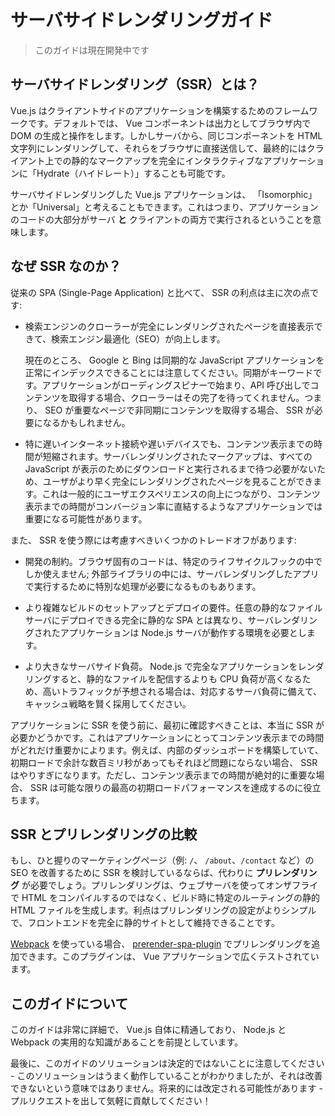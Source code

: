 # サーバサイドレンダリングガイド

> このガイドは現在開発中です

## サーバサイドレンダリング（SSR）とは？

Vue.js はクライアントサイドのアプリケーションを構築するためのフレームワークです。デフォルトでは、 Vue コンポーネントは出力としてブラウザ内で DOM の生成と操作をします。しかしサーバから、同じコンポーネントを HTML 文字列にレンダリングして、それらをブラウザに直接送信して、最終的にはクライアント上での静的なマークアップを完全にインタラクティブなアプリケーションに「Hydrate（ハイドレート）」することも可能です。

サーバサイドレンダリングした Vue.js アプリケーションは、 「Isomorphic」とか「Universal」と考えることもできます。これはつまり、アプリケーションのコードの大部分がサーバ **と** クライアントの両方で実行されるということを意味します。

## なぜ SSR なのか？

従来の SPA (Single-Page Application) と比べて、 SSR の利点は主に次の点です:

- 検索エンジンのクローラーが完全にレンダリングされたページを直接表示できて、検索エンジン最適化（SEO）が向上します。

  現在のところ、 Google と Bing は同期的な JavaScript アプリケーションを正常にインデックスできることには注意してください。同期がキーワードです。アプリケーションがローディングスピナーで始まり、API 呼び出しでコンテンツを取得する場合、クローラーはその完了を待ってくれません。つまり、 SEO が重要なページで非同期にコンテンツを取得する場合、 SSR が必要になるかもしれません。

- 特に遅いインターネット接続や遅いデバイスでも、コンテンツ表示までの時間が短縮されます。サーバレンダリングされたマークアップは、すべての JavaScript が表示のためにダウンロードと実行されるまで待つ必要がないため、ユーザがより早く完全にレンダリングされたページを見ることができます。これは一般的にユーザエクスペリエンスの向上につながり、コンテンツ表示までの時間がコンバージョン率に直結するようなアプリケーションでは重要になる可能性があります。

また、 SSR を使う際には考慮すべきいくつかのトレードオフがあります:

- 開発の制約。ブラウザ固有のコードは、特定のライフサイクルフックの中でしか使えません; 外部ライブラリの中には、サーバレンダリングしたアプリで実行するために特別な処理が必要になるものもあります。

- より複雑なビルドのセットアップとデプロイの要件。任意の静的なファイルサーバにデプロイできる完全に静的な SPA とは異なり、サーバレンダリングされたアプリケーションは Node.js サーバが動作する環境を必要とします。

- より大きなサーバサイド負荷。 Node.js で完全なアプリケーションをレンダリングすると、静的なファイルを配信するよりも CPU 負荷が高くなるため、高いトラフィックが予想される場合は、対応するサーバ負荷に備えて、キャッシュ戦略を賢く採用してください。

アプリケーションに SSR を使う前に、最初に確認すべきことは、本当に SSR が必要かどうかです。これはアプリケーションにとってコンテンツ表示までの時間がどれだけ重要かによります。例えば、内部のダッシュボードを構築していて、初期ロードで余計な数百ミリ秒があってもそれほど問題にならない場合、 SSR はやりすぎになります。ただし、コンテンツ表示までの時間が絶対的に重要な場合、 SSR は可能な限りの最高の初期ロードパフォーマンスを達成するのに役立ちます。

## SSR とプリレンダリングの比較

もし、ひと握りのマーケティングページ（例: `/`、 `/about`、`/contact` など）の SEO を改善するために SSR を検討しているならば、代わりに **プリレンダリング** が必要でしょう。プリレンダリングは、ウェブサーバを使ってオンザフライで HTML をコンパイルするのではなく、ビルド時に特定のルーティングの静的 HTML ファイルを生成します。利点はプリレンダリングの設定がよりシンプルで、フロントエンドを完全に静的サイトとして維持できることです。

[Webpack](https://webpack.js.org/) を使っている場合、 [prerender-spa-plugin](https://github.com/chrisvfritz/prerender-spa-plugin) でプリレンダリングを追加できます。このプラグインは、 Vue アプリケーションで広くテストされています。

## このガイドについて

[//]: # 'TODO: このガイドは、 Node.js をサーバとして使ったサーバサイドレンダリング SPA (Single Page Application) に焦点を当てています。他のバックエンドの設定と Vue SSR を混ぜることは独自のトピックであり、 [専用のセクション] で簡単に説明しています。'

このガイドは非常に詳細で、 Vue.js 自体に精通しており、 Node.js と Webpack の実用的な知識があることを前提としています。

[//]: # 'すぐに使えるようなエクスペリエンスを提供する高レベルのソリューションが必要な場合は、 [Nuxt.js](https://nuxtjs.org/) を試してみるとよいでしょう。これは同じ Vue スタックに基づいて構築されていますが、多くのボイラープレートを抽象化して、静的サイトの生成など追加機能を提供しています。ただし、アプリケーションの構造をより直接制御する必要がある場合は、ユースケースに合わないかもしれません。いずれにしても、このガイドを読んで、物事がどのように連携しているのかをよりよく理解することはためになるでしょう。'

[//]: # 'TODO: 読み進めていく中で、このガイドで取り上げているほとんどのテクニックを使っている公式の [HackerNews デモ](https://github.com/vuejs/vue-hackernews-2.0/) を参照すると便利です'

最後に、このガイドのソリューションは決定的ではないことに注意してください - このソリューションはうまく動作していることがわかりましたが、それは改善できないという意味ではありません。将来的には改定される可能性があります - プルリクエストを出して気軽に貢献してください！
